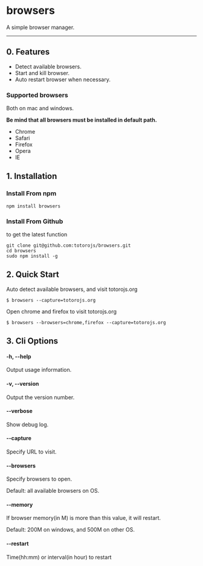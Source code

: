# browsers

A simple browser manager.

---

## 0. Features

- Detect available browsers.
- Start and kill browser.
- Auto restart browser when necessary.

### Supported browsers

Both on mac and windows.

**Be mind that all browsers must be installed in default path.**

- Chrome
- Safari
- Firefox
- Opera
- IE

## 1. Installation

### Install From npm

```
npm install browsers
```

### Install From Github

to get the latest function

```
git clone git@github.com:totorojs/browsers.git
cd browsers
sudo npm install -g
```

## 2. Quick Start

Auto detect available browsers, and visit totorojs.org

```
$ browsers --capture=totorojs.org
```

Open chrome and firefox to visit totorojs.org

```
$ browsers --browsers=chrome,firefox --capture=totorojs.org
```

## 3. Cli Options

#### -h, --help

Output usage information.

#### -v, --version

Output the version number.

#### --verbose

Show debug log.

#### --capture

Specify URL to visit.

#### --browsers

Specify browsers to open.

Default: all available browsers on OS.

#### --memory

If browser memory(in M) is more than this value, it will restart.

Default: 200M on windows, and 500M on other OS.

#### --restart

Time(hh:mm) or interval(in hour) to restart
